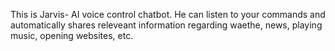 This is Jarvis- AI voice control chatbot. He can listen to your commands and automatically shares releveant information regarding waethe, news, playing music, opening websites, etc.
